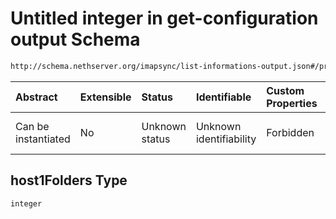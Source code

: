 # Untitled integer in get-configuration output Schema

```txt
http://schema.nethserver.org/imapsync/list-informations-output.json#/properties/host1Folders
```



| Abstract            | Extensible | Status         | Identifiable            | Custom Properties | Additional Properties | Access Restrictions | Defined In                                                                                       |
| :------------------ | :--------- | :------------- | :---------------------- | :---------------- | :-------------------- | :------------------ | :----------------------------------------------------------------------------------------------- |
| Can be instantiated | No         | Unknown status | Unknown identifiability | Forbidden         | Allowed               | none                | [list-informations-output.json\*](imapsync/list-informations-output.json "open original schema") |

## host1Folders Type

`integer`
